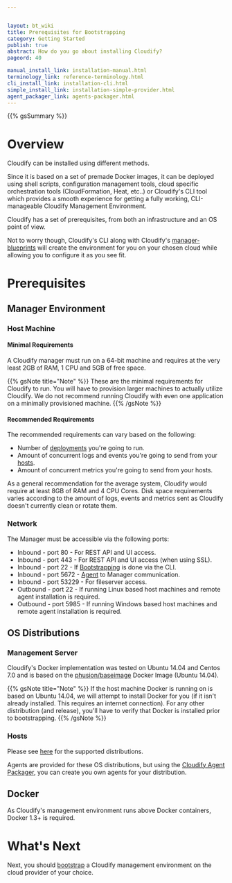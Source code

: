 ```yaml
---


layout: bt_wiki
title: Prerequisites for Bootstrapping
category: Getting Started
publish: true
abstract: How do you go about installing Cloudify?
pageord: 40

manual_install_link: installation-manual.html
terminology_link: reference-terminology.html
cli_install_link: installation-cli.html
simple_install_link: installation-simple-provider.html
agent_packager_link: agents-packager.html
---
```



{{% gsSummary %}}

# Overview

Cloudify can be installed using different methods.

Since it is based on a set of premade Docker images, it can be deployed using shell scripts, configuration management tools, cloud specific orchestration tools (CloudFormation, Heat, etc..) or Cloudify's CLI tool which provides a smooth experience for getting a fully working, CLI-manageable Cloudify Management Environment.

Cloudify has a set of prerequisites, from both an infrastructure and an OS point of view.

Not to worry though, Cloudify's CLI along with Cloudify's [manager-blueprints](https://github.com/cloudify-cosmo/cloudify-manager-blueprints) will create the environment for you on your chosen cloud while allowing you to configure it as you see fit.


# Prerequisites

## Manager Environment

### Host Machine

#### Minimal Requirements

A Cloudify manager must run on a 64-bit machine and requires at the very least 2GB of RAM, 1 CPU and 5GB of free space.

{{% gsNote title="Note" %}}
These are the minimal requirements for Cloudify to run. You will have to provision larger machines to actually utilize Cloudify.
We do not recommend running Cloudify with even one application on a minimally provisioned machine.
{{% /gsNote %}}

#### Recommended Requirements

The recommended requirements can vary based on the following:

* Number of [deployments]({{page.terminology_link}}#deployment) you're going to run.
* Amount of concurrent logs and events you're going to send from your [hosts]({{page.terminology_link}}#host).
* Amount of concurrent metrics you're going to send from your hosts.

As a general recommendation for the average system, Cloudify would require at least 8GB of RAM and 4 CPU Cores. Disk space requirements varies according to the amount of logs, events and metrics sent as Cloudify doesn't currently clean or rotate them.

### Network

The Manager must be accessible via the following ports:

* Inbound - port 80 - For REST API and UI access.
* Inbound - port 443 - For REST API and UI access (when using SSL).
* Inbound - port 22 - If [Bootstrapping]({{page.terminology_link}}#bootstrapping) is done via the CLI.
* Inbound - port 5672 - [Agent]({{page.terminology_link}}#agent) to Manager communication.
* Inbound - port 53229 - For fileserver access.
* Outbound - port 22 - If running Linux based host machines and remote agent installation is required.
* Outbound - port 5985 - If running Windows based host machines and remote agent installation is required.

## OS Distributions

### Management Server

Cloudify's Docker implementation was tested on Ubuntu 14.04 and Centos 7.0 and is based on the [phusion/baseimage](https://github.com/phusion/baseimage-docker) Docker Image (Ubuntu 14.04).

{{% gsNote title="Note" %}}
If the host machine Docker is running on is based on Ubuntu 14.04, we will attempt to install Docker for you (if it isn't already installed. This requires an internet connection). For any other distribution (and release), you'll have to verify that Docker is installed prior to bootstrapping.
{{% /gsNote %}}

### Hosts

Please see [here](agents-general.html#provided-agent-packages) for the supported distributions.

Agents are provided for these OS distributions, but using the [Cloudify Agent Packager]({{page.agent_packager_link}}), you can create you own agents for your distribution.

## Docker

As Cloudify's management environment runs above Docker containers, Docker 1.3+ is required.


# What's Next

Next, you should [bootstrap](getting-started-bootstrapping.html) a Cloudify management environment on the cloud provider of your choice.

